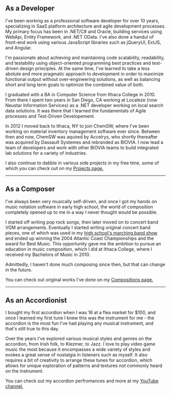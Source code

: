 ## As a Developer

I've been working as a professional software developer for over 10 years, specializing in SaaS platform architecture and agile development processes.  My primary focus has been in .NET/C# and Oracle, building services using WebApi, Entity Framework, and .NET OData.  I've also done a handul of front-end work using various JavaScript libraries such as jQueryUI, ExtJS, and Angular.

I'm passionate about achieving and maintaining code scalability, readability, and testability using object-oriented programming best practices and test-driven design principles.  At the same time, I've learned to take a less abolute and more pragmatic approach to development in order to maximize functional output without over-engineering solutions, as well as balancing short and long term goals to optimize the combined value of both.

I graduated with a BA in Computer Science from Ithaca College in 2010.  From there I spent two years in San Diego, CA working at Localeze (now Neustar Information Services) as a .NET developer working on local search data solutions.  It was there that I learned the fundamentals of Agile processes and Test-Driven Developement.

In 2012 I moved back to Ithaca, NY to join ChemSW, where I've been working on material inventory management software ever since.  Between then and now, ChemSW was aquired by Accelrys, who shortly thereafter was acquired by Dassault Systemes and rebranded as BIOVIA.  I now lead a team of developers and work with other BIOVIA teams to build integrated lab solutions for a variety of industries.

I also continue to dabble in various side projects in my free time, some of which you can check out on my [Projects page.](./projects)

---

## As a Composer

I've always been very musically self-driven, and once I got my hands on music notation software in early high school, the world of composition completely opened up to me in a way I never thought would be possible.  

I started off writing pop rock songs, then later moved on to concert band VGM arrangements.  Eventually I started writing original concert band pieces, one of which was used in my [high school's marching band show](https://www.youtube.com/watch?v=vsYH70PT9Aw) and ended up winning the 2004 Atlantic Coast Championships and the award for Best Music.  This opportunity gave me the ambition to pursue an education in music composition, which I did at Ithaca College, where I received my Bachelors of Music in 2010.  

Admittedly, I haven't done much composing since then, but that can change in the future.

You can check out original works I've done on my [Compositions page.](./compositions)

---

## As an Accordionist

I bought my first accordion when I was 16 at a flea market for $100, and once I learned my first tune I knew this was the instrument for me - the accordion is the most fun I've had playing any musical instrument, and that's still true to this day.

Over the years I've explored various musical styles and genres on the accordion, from Irish folk, to Klezmer, to Jazz.  I love to play video game music the most because it encompasses a wide variety of styles and evokes a great sense of nostalgia in listeners such as myself.  It also requires a bit of creativity to arrange these tunes for accordion, which allows for unique exploration of patterns and textures not commonly heard on the instrument.

You can check out my accordion perfromances and more at my [YouTube channel.](https://www.youtube.com/channel/UCNoZbcrp9AXKxevNwGelc9g)